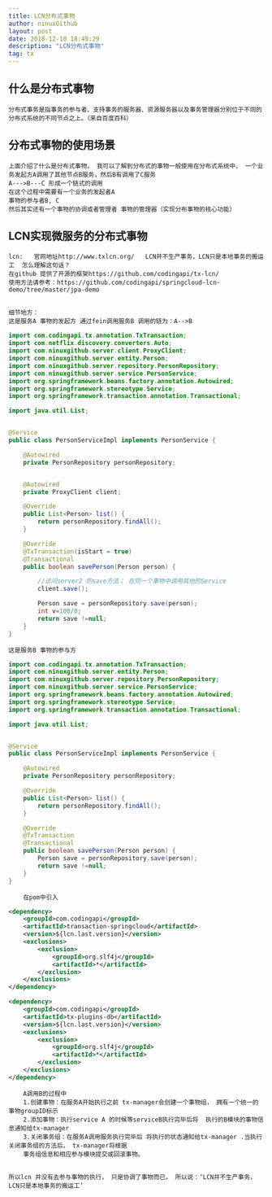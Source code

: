 ```yaml
---
title: LCN分布式事物
author: ninuxGithub
layout: post
date: 2018-12-10 18:49:29
description: "LCN分布式事物"
tag: tx
---
```


## 什么是分布式事物
    分布式事务是指事务的参与者、支持事务的服务器、资源服务器以及事务管理器分别位于不同的分布式系统的不同节点之上。（来自百度百科）



## 分布式事物的使用场景
    上面介绍了什么是分布式事物， 我可以了解到分布式的事物一般使用在分布式系统中， 一个业务发起方A调用了其他节点B服务，然后B有调用了C服务
    A--->B---C 形成一个链式的调用
    在这个过程中需要有一个业务的发起者A 
    事物的参与者B, C
    然后其实还有一个事物的协调或者管理者 事物的管理器（实现分布事物的核心功能）

## LCN实现微服务的分布式事物
    lcn:   官网地址http://www.txlcn.org/   LCN并不生产事务，LCN只是本地事务的搬运工  怎么理解这句话？
    在github 提供了开源的框架https://github.com/codingapi/tx-lcn/
    使用方法请参考：https://github.com/codingapi/springcloud-lcn-demo/tree/master/jpa-demo
    
    
    细节地方：
    这是服务A 事物的发起方 通过fein调用服务B 调用的链为：A-->B
    
```java
import com.codingapi.tx.annotation.TxTransaction;
import com.netflix.discovery.converters.Auto;
import com.ninuxgithub.server.client.ProxyClient;
import com.ninuxgithub.server.entity.Person;
import com.ninuxgithub.server.repository.PersonRepository;
import com.ninuxgithub.server.service.PersonService;
import org.springframework.beans.factory.annotation.Autowired;
import org.springframework.stereotype.Service;
import org.springframework.transaction.annotation.Transactional;

import java.util.List;


@Service
public class PersonServiceImpl implements PersonService {

    @Autowired
    private PersonRepository personRepository;


    @Autowired
    private ProxyClient client;

    @Override
    public List<Person> list() {
        return personRepository.findAll();
    }

    @Override
    @TxTransaction(isStart = true)
    @Transactional
    public boolean savePerson(Person person) {

        //访问server2 的save方法； 在同一个事物中调用其他的Service
        client.save();

        Person save = personRepository.save(person);
        int v=100/0;
        return save !=null;
    }
}

```

    这是服务B 事物的参与方

```java
import com.codingapi.tx.annotation.TxTransaction;
import com.ninuxgithub.server.entity.Person;
import com.ninuxgithub.server.repository.PersonRepository;
import com.ninuxgithub.server.service.PersonService;
import org.springframework.beans.factory.annotation.Autowired;
import org.springframework.stereotype.Service;
import org.springframework.transaction.annotation.Transactional;

import java.util.List;


@Service
public class PersonServiceImpl implements PersonService {

    @Autowired
    private PersonRepository personRepository;

    @Override
    public List<Person> list() {
        return personRepository.findAll();
    }

    @Override
    @TxTransaction
    @Transactional
    public boolean savePerson(Person person) {
        Person save = personRepository.save(person);
        return save !=null;
    }
}
```


        在pom中引入
        
```xml
<dependency>
    <groupId>com.codingapi</groupId>
    <artifactId>transaction-springcloud</artifactId>
    <version>${lcn.last.version}</version>
    <exclusions>
        <exclusion>
            <groupId>org.slf4j</groupId>
            <artifactId>*</artifactId>
        </exclusion>
    </exclusions>
</dependency>

<dependency>
    <groupId>com.codingapi</groupId>
    <artifactId>tx-plugins-db</artifactId>
    <version>${lcn.last.version}</version>
    <exclusions>
        <exclusion>
            <groupId>org.slf4j</groupId>
            <artifactId>*</artifactId>
        </exclusion>
    </exclusions>
</dependency>
```    

         
        A调用B的过程中
        1.创建事物：在服务A开始执行之前 tx-manager会创建一个事物组， 拥有一个统一的事物groupID标示
        2.添加事物：执行service A 的时候等serviceB执行完毕后将  执行的B模块的事物信息通知给tx-manager
        3.关闭事务组：在服务A调用服务执行完毕后 将执行的状态通知给tx-manager .当执行关闭事务组的方法后， tx-manager将根据
        事务组信息和相应参与模块提交或回滚事物。
    
    
    所以lcn 并没有去参与事物的执行， 只是协调了事物而已， 所以说：‘LCN并不生产事务，LCN只是本地事务的搬运工’



    
    
 
    
    
    